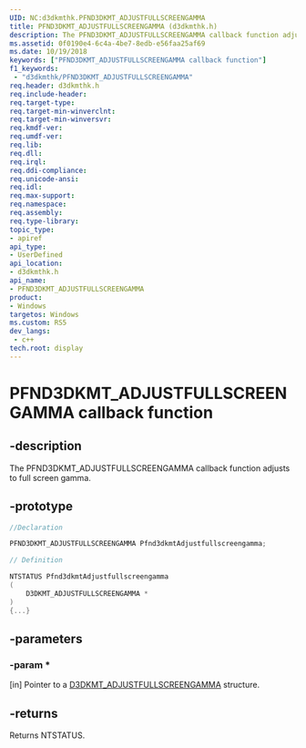 ```yaml
---
UID: NC:d3dkmthk.PFND3DKMT_ADJUSTFULLSCREENGAMMA
title: PFND3DKMT_ADJUSTFULLSCREENGAMMA (d3dkmthk.h)
description: The PFND3DKMT_ADJUSTFULLSCREENGAMMA callback function adjusts to full screen gamma.
ms.assetid: 0f0190e4-6c4a-4be7-8edb-e56faa25af69
ms.date: 10/19/2018
keywords: ["PFND3DKMT_ADJUSTFULLSCREENGAMMA callback function"]
f1_keywords:
 - "d3dkmthk/PFND3DKMT_ADJUSTFULLSCREENGAMMA"
req.header: d3dkmthk.h
req.include-header:
req.target-type:
req.target-min-winverclnt:
req.target-min-winversvr:
req.kmdf-ver:
req.umdf-ver:
req.lib:
req.dll:
req.irql: 
req.ddi-compliance:
req.unicode-ansi:
req.idl:
req.max-support:
req.namespace:
req.assembly:
req.type-library: 
topic_type: 
- apiref
api_type: 
- UserDefined
api_location: 
- d3dkmthk.h
api_name: 
- PFND3DKMT_ADJUSTFULLSCREENGAMMA
product:
- Windows
targetos: Windows
ms.custom: RS5
dev_langs:
 - c++
tech.root: display
---
```


# PFND3DKMT_ADJUSTFULLSCREENGAMMA callback function

## -description

The PFND3DKMT_ADJUSTFULLSCREENGAMMA callback function adjusts to full screen gamma.

## -prototype

```cpp
//Declaration

PFND3DKMT_ADJUSTFULLSCREENGAMMA Pfnd3dkmtAdjustfullscreengamma; 

// Definition

NTSTATUS Pfnd3dkmtAdjustfullscreengamma 
(
	D3DKMT_ADJUSTFULLSCREENGAMMA *
)
{...}

```

## -parameters

### -param *

[in] Pointer to a [D3DKMT_ADJUSTFULLSCREENGAMMA](ns-d3dkmthk-_d3dkmt_adjustfullscreengamma.md) structure.

## -returns

Returns NTSTATUS.
